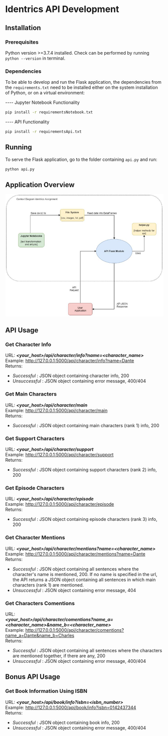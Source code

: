 # Identrics API Development
## Installation

### Prerequisites
Python version >=3.7.4 installed. Check can be performed by running ```python --version``` in terminal.

### Dependencies
To be able to develop and run the Flask application, the dependencies from the ```requirements.txt``` need to be installed either on the system installation of Python, or on a virtual environment:

---- Jupyter Notebook Functionality
```bash
pip install -r requirementsNotebook.txt
```

---- API Functionality
```bash
pip install -r requirementsApi.txt
```

## Running
To serve the Flask application, go to the folder containing ```api.py``` and run:
```bash
python api.py
```

## Application Overview
![ContextDiagram]

## API Usage
### Get Character Info
URL: <b><i><your_host>/api/character/info?name=<character_name></i></b>\
Example: http://127.0.0.1:5000/api/character/info?name=Dante \
Returns: 
- <i>Successful</i> : JSON object containing character info, 200 
- <i>Unsuccessful</i> : JSON object containing error message, 400/404 

### Get Main Characters
URL: <b><i><your_host>/api/character/main</i></b>\
Example: http://127.0.0.1:5000/api/character/main \
Returns: 
- <i>Successful</i> : JSON object containing main characters (rank 1) info, 200 

### Get Support Characters
URL: <b><i><your_host>/api/character/support</i></b>\
Example: http://127.0.0.1:5000/api/character/support \
Returns: 
- <i>Successful</i> : JSON object containing support characters (rank 2) info, 200 

### Get Episode Characters
URL: <b><i><your_host>/api/character/episode</i></b>\
Example: http://127.0.0.1:5000/api/character/episode \
Returns: 
- <i>Successful</i> : JSON object containing episode characters (rank 3) info, 200 

### Get Character Mentions
URL: <b><i><your_host>/api/character/mentions?name=<character_name></i></b>\
Example: http://127.0.0.1:5000/api/character/mentions?name=Dante \
Returns: 
- <i>Successful</i> : JSON object containing all sentences where the character's name is mentioned, 200. If no name is specified in the url, the API returns a JSON object containing all sentences in which main characters (rank 1) are mentioned.
- <i>Unsuccessful</i> : JSON object containing error message, 404 

### Get Characters Comentions
URL:  
<b><i><your_host>/api/character/comentions?name_a=<character_name>&name_b=<character_name></i></b>\
Example: http://127.0.0.1:5000/api/character/comentions?name_a=Dante&name_b=Charles \
Returns: 
- <i>Successful</i> : JSON object containing all sentences where the characters are mentioned together, if there are any, 200 
- <i>Unsuccessful</i> : JSON object containing error message, 400/404 


## Bonus API Usage
### Get Book Information Using ISBN
URL: <b><i><your_host>/api/book/info?isbn=<isbn_number></i></b>\
Example: http://127.0.0.1:5000/api/book/info?isbn=0142437344 \
Returns: 
- <i>Successful</i> : JSON object containing book info, 200 
- <i>Unsuccessful</i> : JSON object containing error message, 400/404 


[ContextDiagram]: context_diagram.jpg
